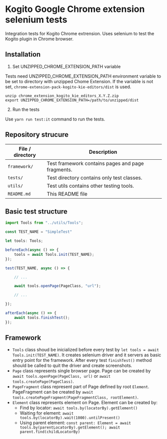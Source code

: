 # Kogito Google Chrome extension selenium tests
Integration tests for Kogito Chrome extrension. Uses selenium to test the Kogito plugin in Chrome browser.

## Installation
1. Set UNZIPPED_CHROME_EXTENSION_PATH variable 

Tests need UNZIPPED_CHROME_EXTENSION_PATH environment variable to be set to directory with unzipped Chome Extension.
If the variable is not set,  `chrome-extension-pack-kogito-kie-editors/dist` is used.
```
unzip chrome_extension_kogito_kie_editors_X.Y.Z.zip
export UNZIPPED_CHROME_EXTENSION_PATH=/path/to/unzipped/dist 
```

2. Run the tests 

Use `yarn run test:it` command to run the tests.

## Repository strucure

| File / directory     | Description                                       |
| -------------------- | ------------------------------------------------- |
| `framework/`         | Test framework contains pages and page fragments. |  
| `tests/`             | Test directory contains only test classes.        |
| `utils/`             | Test utils contains other testing tools.          |
| `README.md`          | This README file                                  |

## Basic test structure
```typescript
import Tools from "../utils/Tools";

const TEST_NAME = "SimpleTest"

let tools: Tools;

beforeEach(async () => {
    tools = await Tools.init(TEST_NAME);
});

test(TEST_NAME, async () => {

    // ...

    await tools.openPage(PageClass, "url");

    // ...

});

afterEach(async () => {
    await tools.finishTest();
});
```

## Framework

- `Tools` class shoud be inicialized before every test by `let tools = await Tools.init(TEST_NAME)`. It creates selenium driver and it servers as basic entry point for the framework. 
After every test `finishTest()` method should be called to quit the driver and create screenshots.
- `Page` class represents single browser page. Page can be created by `await tools.openPage(PageClass, url)` or `await tools.createPage(PageClass)`.
- `PageFragment` class represent part of Page defined by root `Element`. PageFragment can be created by `await tools.createPageFragment(PageFragmentClass, rootElement)`.
- `Element` class represents element on Page. Element can be created by:
  - Find by locator: `await tools.by(locatorBy).getElement()`
  - Waiting for element: `await tools.by(locatorBy).wait(1000).untilPresent()`
  - Using parent element: `const parent: Element = await tools.by(parentLocatorBy).getElement(); await parent.find(childLocatorBy)`
